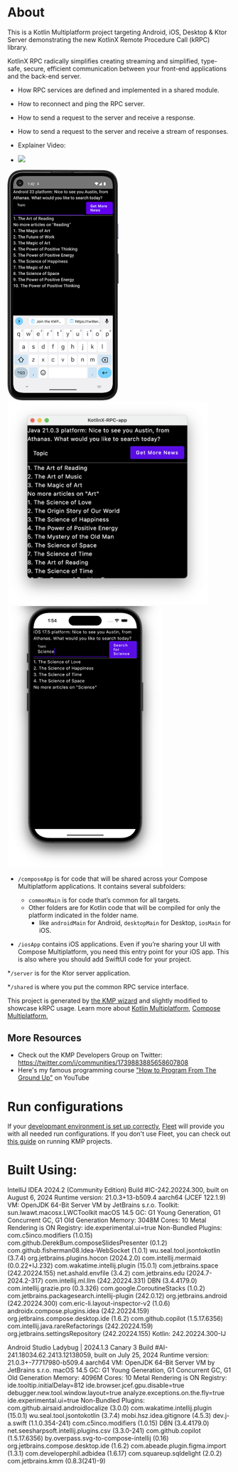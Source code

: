# About

This is a Kotlin Multiplatform project targeting Android, iOS, Desktop & Ktor Server 
demonstrating the new KotlinX Remote Procedure Call (kRPC) library. 

KotlinX RPC radically simplifies creating streaming and simplified, type-safe, secure, efficient communication between your front-end applications and the back-end server.

- How RPC services are defined and implemented in a shared module.
- How to reconnect and ping the RPC server.
- How to send a request to the server and receive a response.
- How to send a request to the server and receive a stream of responses.

- Explainer Video:
- [<img src="https://github.com/user-attachments/assets/4fbfb756-14fe-4ddc-8657-46f9797424de" width=300>](https://youtu.be/X6Rw5OfPULw)

[<img src="screenshots/android.png" width=250>](screenshots/android.png)
[<img src="screenshots/desktop.png" width=450>](screenshots/desktop.png)
[<img src="screenshots/ios.png" width=350>](screenshots/ios.png)

* `/composeApp` is for code that will be shared across your Compose Multiplatform applications.
  It contains several subfolders:
  - `commonMain` is for code that’s common for all targets.
  - Other folders are for Kotlin code that will be compiled for only the platform indicated in the folder name.
    - like `androidMain` for Android, `desktopMain` for Desktop, `iosMain` for iOS.

* `/iosApp` contains iOS applications. Even if you’re sharing your UI with Compose Multiplatform, 
  you need this entry point for your iOS app. This is also where you should add SwiftUI code for your project.

*`/server` is for the Ktor server application.

*`/shared` is where you put the common RPC service interface.


This project is generated by [the KMP wizard](https://kmp.jetbrains.com) and slightly modified to showcase kRPC usage.
Learn more about [Kotlin Multiplatform](https://www.jetbrains.com/help/kotlin-multiplatform-dev/get-started.html),
[Compose Multiplatform](https://github.com/JetBrains/compose-multiplatform/#compose-multiplatform),

## More Resources
- Check out the KMP Developers Group on Twitter: https://twitter.com/i/communities/1739883885658607808
- Here's my famous programming course ["How to Program From The Ground Up"](https://github.com/realityexpander/How_to_program_from_ground_up) on YouTube


# Run configurations

If your [developmant environment is set up correctly](https://www.jetbrains.com/help/kotlin-multiplatform-dev/compose-multiplatform-setup.html),
[Fleet](https://www.jetbrains.com/fleet/) will provide you with all needed run configurations.
If you don't use Fleet, you can check out [this guide](https://www.jetbrains.com/help/kotlin-multiplatform-dev/compose-multiplatform-create-first-app.html#run-your-application)
on running KMP projects.


# Built Using:
IntelliJ IDEA 2024.2 (Community Edition)
Build #IC-242.20224.300, built on August 6, 2024
Runtime version: 21.0.3+13-b509.4 aarch64 (JCEF 122.1.9)
VM: OpenJDK 64-Bit Server VM by JetBrains s.r.o.
Toolkit: sun.lwawt.macosx.LWCToolkit
macOS 14.5
GC: G1 Young Generation, G1 Concurrent GC, G1 Old Generation
Memory: 3048M
Cores: 10
Metal Rendering is ON
Registry:
ide.experimental.ui=true
Non-Bundled Plugins:
com.c5inco.modifiers (1.0.15)
com.github.DerekBum.composeSlidesPresenter (0.1.2)
com.github.fisherman08.Idea-WebSocket (1.0.1)
wu.seal.tool.jsontokotlin (3.7.4)
org.jetbrains.plugins.hocon (2024.2.0)
com.intellij.mermaid (0.0.22+IJ.232)
com.wakatime.intellij.plugin (15.0.1)
com.jetbrains.space (242.20224.155)
net.ashald.envfile (3.4.2)
com.jetbrains.edu (2024.7-2024.2-317)
com.intellij.ml.llm (242.20224.331)
DBN (3.4.4179.0)
com.intellij.grazie.pro (0.3.326)
com.google.CoroutineStacks (1.0.2)
com.jetbrains.packagesearch.intellij-plugin (242.0.12)
org.jetbrains.android (242.20224.300)
com.eric-li.layout-inspector-v2 (1.0.6)
androidx.compose.plugins.idea (242.20224.159)
org.jetbrains.compose.desktop.ide (1.6.2)
com.github.copilot (1.5.17.6356)
com.intellij.java.rareRefactorings (242.20224.159)
org.jetbrains.settingsRepository (242.20224.155)
Kotlin: 242.20224.300-IJ


Android Studio Ladybug | 2024.1.3 Canary 3
Build #AI-241.18034.62.2413.12138059, built on July 25, 2024
Runtime version: 21.0.3+-77717980-b509.4 aarch64
VM: OpenJDK 64-Bit Server VM by JetBrains s.r.o.
macOS 14.5
GC: G1 Young Generation, G1 Concurrent GC, G1 Old Generation
Memory: 4096M
Cores: 10
Metal Rendering is ON
Registry:
ide.tooltip.initialDelay=812
ide.browser.jcef.gpu.disable=true
debugger.new.tool.window.layout=true
analyze.exceptions.on.the.fly=true
ide.experimental.ui=true
Non-Bundled Plugins:
com.github.airsaid.androidlocalize (3.0.0)
com.wakatime.intellij.plugin (15.0.1)
wu.seal.tool.jsontokotlin (3.7.4)
mobi.hsz.idea.gitignore (4.5.3)
dev.j-a.swift (1.1.0.354-241)
com.c5inco.modifiers (1.0.15)
DBN (3.4.4179.0)
net.seesharpsoft.intellij.plugins.csv (3.3.0-241)
com.github.copilot (1.5.17.6356)
by.overpass.svg-to-compose-intellij (0.16)
org.jetbrains.compose.desktop.ide (1.6.2)
com.abeade.plugin.figma.import (1.3.1)
com.developerphil.adbidea (1.6.17)
com.squareup.sqldelight (2.0.2)
com.jetbrains.kmm (0.8.3(241)-9)

